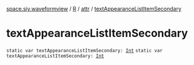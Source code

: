 [space.siy.waveformview](../../index.md) / [R](../index.md) / [attr](index.md) / [textAppearanceListItemSecondary](./text-appearance-list-item-secondary.md)

# textAppearanceListItemSecondary

`static var textAppearanceListItemSecondary: `[`Int`](https://kotlinlang.org/api/latest/jvm/stdlib/kotlin/-int/index.html)
`static var textAppearanceListItemSecondary: `[`Int`](https://kotlinlang.org/api/latest/jvm/stdlib/kotlin/-int/index.html)